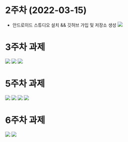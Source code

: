 # 2주차 (2022-03-15)
- 안드로이드 스튜디오 설치 && 깃허브 가입 및 저장소 생성
<img width="" height="" src="./pic/2st.png.png"></img>

# 3주차 과제
<img width="" height="" src="./pic/3주차_네이버.png.png"></img>
<img width="" height="" src="./pic/3주차_전화걸기.png.png"></img>
<img width="" height="" src="./pic/3주차_메세지.png.png"></img>

# 5주차 과제
<img width="" height="" src="./pic/activity_main.xml 소스파일.png"></img>
<img width="" height="" src="./pic/Mainactivity.java 소스파일.png"></img>
<img width="" height="" src="./pic/실행결과1.png"></img>
<img width="" height="" src="./pic/실행결과2.png"></img>

# 6주차 과제
<img width="" height="" src="./pic/6주차1.png"></img>
<img width="" height="" src="./pic/6주차2.png"></img>
